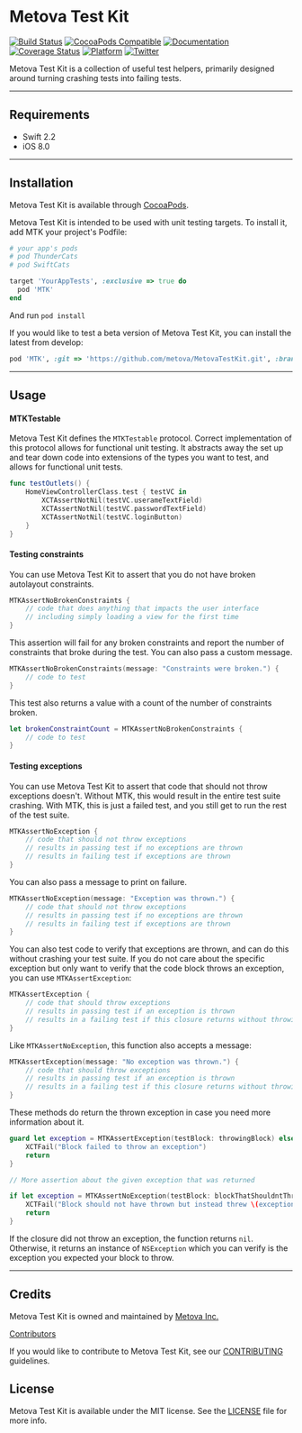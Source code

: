 # Metova Test Kit

[![Build Status](https://travis-ci.org/metova/MetovaTestKit.svg)](https://travis-ci.org/metova/MetovaTestKit)
[![CocoaPods Compatible](https://img.shields.io/cocoapods/v/MTK.svg)](https://img.shields.io/cocoapods/v/MTK.svg)
[![Documentation](https://img.shields.io/cocoapods/metrics/doc-percent/MTK.svg)](http://cocoadocs.org/docsets/MTK/)
[![Coverage Status](https://coveralls.io/repos/github/metova/MetovaTestKit/badge.svg?branch=master)](https://coveralls.io/github/metova/MetovaTestKit?branch=master)
[![Platform](https://img.shields.io/cocoapods/p/MTK.svg?style=flat)](http://cocoadocs.org/docsets/MTK)
[![Twitter](https://img.shields.io/badge/twitter-@Metova-3CAC84.svg)](http://twitter.com/metova)

Metova Test Kit is a collection of useful test helpers, primarily designed around turning crashing tests into failing tests.

-----

## Requirements

- Swift 2.2
- iOS 8.0

-----

## Installation

Metova Test Kit is available through [CocoaPods](http://cocoapods.org).

Metova Test Kit is intended to be used with unit testing targets.  To install it, add MTK your project's Podfile:

```ruby
# your app's pods
# pod ThunderCats
# pod SwiftCats

target 'YourAppTests', :exclusive => true do
  pod 'MTK'
end
```

And run `pod install`

If you would like to test a beta version of Metova Test Kit, you can install the latest from develop:

```ruby
pod 'MTK', :git => 'https://github.com/metova/MetovaTestKit.git', :branch => 'develop'
```

-----

## Usage

#### MTKTestable

Metova Test Kit defines the `MTKTestable` protocol.  Correct implementation of this protocol allows for functional unit testing.  It abstracts away the set up and tear down code into extensions of the types you want to test, and allows for functional unit tests.

```swift
func testOutlets() {
    HomeViewControllerClass.test { testVC in
        XCTAssertNotNil(testVC.userameTextField)
        XCTAssertNotNil(testVC.passwordTextField)
        XCTAssertNotNil(testVC.loginButton)
    }
}
```

#### Testing constraints

You can use Metova Test Kit to assert that you do not have broken autolayout constraints.

```swift
MTKAssertNoBrokenConstraints {
    // code that does anything that impacts the user interface
    // including simply loading a view for the first time
}
```

This assertion will fail for any broken constraints and report the number of constraints that broke during the test.  You can also pass a custom message.

```swift
MTKAssertNoBrokenConstraints(message: "Constraints were broken.") {
    // code to test
}
```

This test also returns a value with a count of the number of constraints broken.

```swift
let brokenConstraintCount = MTKAssertNoBrokenConstraints {
    // code to test
}
```

#### Testing exceptions

You can use Metova Test Kit to assert that code that should not throw exceptions doesn't.  Without MTK, this would result in the entire test suite crashing.  With MTK, this is just a failed test, and you still get to run the rest of the test suite.

```swift
MTKAssertNoException {
    // code that should not throw exceptions
    // results in passing test if no exceptions are thrown
    // results in failing test if exceptions are thrown
}
```

You can also pass a message to print on failure.

```swift
MTKAssertNoException(message: "Exception was thrown.") {
    // code that should not throw exceptions
    // results in passing test if no exceptions are thrown
    // results in failing test if exceptions are thrown
}
```

You can also test code to verify that exceptions are thrown, and can do this without crashing your test suite.  If you do not care about the specific exception but only want to verify that the code block throws an exception, you can use `MTKAssertException`:

```swift
MTKAssertException {
    // code that should throw exceptions
    // results in passing test if an exception is thrown
    // results in a failing test if this closure returns without throwing
}
```

Like `MTKAssertNoException`, this function also accepts a message:

```swift
MTKAssertException(message: "No exception was thrown.") {
    // code that should throw exceptions
    // results in passing test if an exception is thrown
    // results in a failing test if this closure returns without throwing
}
```

These methods do return the thrown exception in case you need more information about it.

```swift
guard let exception = MTKAssertException(testBlock: throwingBlock) else {
    XCTFail("Block failed to throw an exception")
    return
}

// More assertion about the given exception that was returned
```

```swift
if let exception = MTKAssertNoException(testBlock: blockThatShouldntThrow) {
    XCTFail("Block should not have thrown but instead threw \(exception)")
    return
}
```

If the closure did not throw an exception, the function returns `nil`.  Otherwise, it returns an instance of `NSException` which you can verify is the exception you expected your block to throw.

-----

## Credits

Metova Test Kit is owned and maintained by [Metova Inc.](https://metova.com)

[Contributors](https://github.com/Metova/MetovaTestKit/graphs/contributors)

If you would like to contribute to Metova Test Kit, see our [CONTRIBUTING](CONTRIBUTING.md) guidelines.

## License

Metova Test Kit is available under the MIT license. See the [LICENSE](LICENSE) file for more info.
